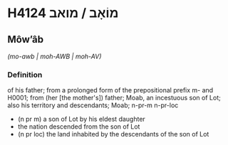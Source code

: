 # H4124 מוֹאָב / מואב

## Môwʼâb

_(mo-awb | moh-AWB | moh-AV)_

### Definition

of his father; from a prolonged form of the prepositional prefix m- and H0001; from (her [the mother's]) father; Moab, an incestuous son of Lot; also his territory and descendants; Moab; n-pr-m n-pr-loc

- (n pr m) a son of Lot by his eldest daughter
- the nation descended from the son of Lot
- (n pr loc) the land inhabited by the descendants of the son of Lot
